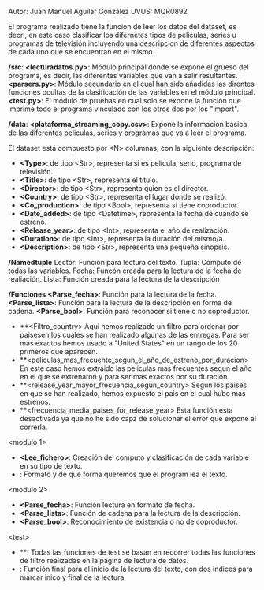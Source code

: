 Autor: Juan Manuel Aguilar González
UVUS: MQR0892

El programa realizado tiene la funcion de leer los datos del dataset, es decri, en este caso clasificar los difernetes tipos de peliculas, series u programas de televisión incluyendo una descripcion de diferentes aspectos de cada uno que se encuentran en el mismo.


**/src**: 
    **\<lecturadatos.py\>**: Módulo principal donde se expone el grueso del programa, es decir, las diferentes variables que van a salir resultantes.
    **\<parsers.py\>**: Módulo secundario en el cual han sido añadidas las direntes funciones ocultas de la clasificación de las variables en el módulo principal.
    **\<test.py\>**: El módulo de pruebas en cual solo se expone la función que imprime todo el programa vinculado con los otros dos por los "import".

**/data**: 
    **\<plataforma_streaming_copy.csv\>**: Expone la información básica de las diferentes peliculas, series y programas que va a leer el programa.


El dataset está compuesto por \<N\> columnas, con la siguiente descripción:

* **\<Type>**: de tipo \<Str\>, representa si es película, serio, programa de televisión.
* **\<Title>**: de tipo \<Str\>, representa el título.
* **\<Director>**: de tipo \<Str\>, representa quien es el director.
* **\<Country>**: de tipo \<Str\>, representa el lugar donde se realizó.
* **\<Co_production>**: de tipo \<Bool\>, representa si tiene coproductor.
* **\<Date_added>**: de tipo \<Datetime\>, representa la fecha de cuando se estrenó.
* **\<Release_year>**: de tipo \<Int\>, representa el año de realización.
* **\<Duration>**: de tipo \<Int\>, representa la duración del mismo/a.
* **\<Description>**: de tipo \<Str\>, representa una pequeña sinopsis. 

**/Namedtuple**
Lector: Función para lectura del texto.
Tupla: Computo de todas las variables.
Fecha: Funcón creada para la lectura de la fecha de realiación.
Lista: Función creada para la lectura de la descripción

**/Funciones** 
**<Parse_fecha>**: Función para la lectura de la fecha.
**<Parse_lista>**: Función para la lectura de la descripción en forma de cadena.
**<Parse_bool>**: Función para reconocer si tiene o no coproductor.
* **<Filtro_country> Aqui hemos realizado un filtro para ordenar por paisesen los cuales se han realizado algunas de las entregas. Para ser mas exactos hemos usado a "United States" en un rango de los 20 primeros que aparecen.
* **<peliculas_mas_frecuente_segun_el_año_de_estreno_por_duracion> En este caso hemos extraido las peliculas mas frecuentes segun el año en el que se extrenaron y para ser mas exactos por su duración.
* **<release_year_mayor_frecuencia_segun_country> Segun los paises en que se han realizado, hemos expuesto el pais en el cual hubo mas estrenos.
* **<frecuencia_media_paises_for_release_year> Esta función esta desactivada ya que no he sido capz de solucionar el error que expone al correrla.

\<modulo 1\>
* **<Lee_fichero>**: Creación del computo y clasificación de cada variable en su tipo de texto.
* **<Lector>**: Formato y de que forma queremos que el program lea el texto.

\<modulo 2\>
* **<Parse_fecha>**: Función lectura en formato de fecha.
* **<Parse_lista>**: Función de cadena para la lectura de la descripción.
* **<Parse_bool>**: Reconocimiento de existencia o no de coproductor.

\<test\>
* **<Test>: Todas las funciones de test se basan en recorrer todas las funciones de filtro realizadas en la pagina de lectura de datos.
* **<Main>**: Función final para el inicio de la lectura del texto, con dos indices para marcar inico y final de la lectura.




